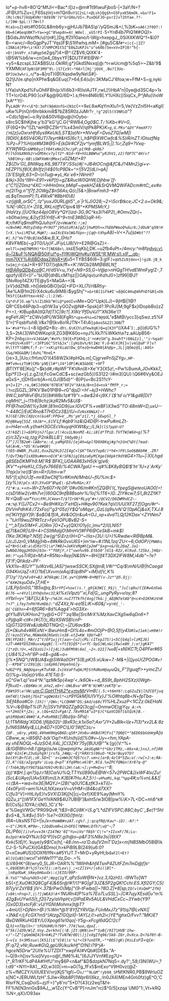 lo*+p-hv8=8O'Q^MfJI<=Bac*:l[)z+@m#Tt9l\wuFjboS-|+3aY/N=?JF@Ul%Zu={,F6Ssziirj\>m?Qn9`uY1C2sL!<@Lsh}Qg$h+G5FyxK56mOk.v&u!F1=(Rc)cNs7}kUpKVNr!8d$VN')V"GrGHo/UI<.PuxDGFJO~pvr2]v?2hYae.??-L/]0W-$pL:)!7W<l?M(aS>sZ}4RS`#fOSGL&8mb6y>gjHUJb7BAS\p'/yQSmJ&+/,%]bK`=sA6(Jf0O7:!6b=6[#GeqU0KT>Ya=>gC"8%epdn=4(_Wde[._xG5!PI-`5=Y*nB4b7PiQ1##OQ}*>[$GdsJhVWa)ffk/u)!(n#],[Dg,ffZIl10ano/t-\Wg>hxepgJ_,0SiXXKWQ^1=&\0?B~<wvc/~RoGgpPyJT'Yqs}F$\S1IIfwhq.mM=.[#gu5C&f`#*<|c{~|2Z?cINAi4|P9>\z!KX!Jl%MPCM1t5I^E0&ZuKPJs"u^o60b)5e=xV=IP]8!^h{->D!|b%VPr_n7aRgp5`e2gq7]4+@^\:(Z$V6;QIXK'4-\@5W%b6/w=cn(]e4_0byxYF|$DUTF#!E@W-"<y5=&zcspL3ZA$BSUz.OklRlI;g*}GkdSNxxq[@:^t<wUcm@%5q5=~Z&b'9$YXMMc`XF3pN(QF3M9^9\-|S7{z9(~*66rl[Hj'j6UX_.Bo?]3Uo-0P]Ue3w%ri,n`/*a~&|roT)(@)Xqsdw9yNe\S#]-Q2!jU\Ie.qhp|nXPfw$q\&GEuq{7>64;E4(u]n:3KMaCJ'6foa;w=FfM+S~g,nykiN?UYa}shXpd%FuOh6FBh(p:Vl\6b3>R)IsIAJTF,rwL]!}HbA"n|0ye@d3SC4p>1xTT+!crO4LP90:|cxF&g@9G/6D\+).s;fHm4N6I/B[.Y%HXc[iSiqCx_P^jMu(\hoW]xA^*'t!/-P`yLAOR'Pr<\E*D:3oP(9@4UnfG<{N1`c{==$9eL8wKq$YmXlu1<5,Ve{VzZnl5H<aKgI(uKw%P(nO/r6hrbkkmi8$?bZ8SR0zJuMr?`r_!g^2Ql5(V3NRiD`"?=Cd(c1@w|~o:Ry\b&S0V6@u@{hOybo-s8rcSC$IhKjhe.y'b3"kG'\jC.G{^RWB*4,Og0$C.T`/`%Kb<#V=G*,{F{6Q+9v"!]ZL^wH@CZ9r^)%x43mlV/qtPk8PK}_K`>g,G.PKv"&Ot^FmeXF7){Y6`[z[uOxrxHf\6ys9KeUk5,ST$]a)N>*NVvqF=DvoZ7Q|wM|)[9Dl0{;&6SV4ORJT}7eyrt#&HS]6c?,\_h$P@XWCwfc&%5)iR/nZT:lGtozfNq%Pz~F?%H(ot#M3#@5>E{kDlr#CF2jv^!ymfBLW5;|].%r;Zq9+?Vxq-XYWfWQ`c&NMbbyzlY04txNe2Chc/pP;p1fKB-qkR&?P(l%5V&XNVk2rvGM5kcv7ylY2*-N1d~Y8+hSLBBW%o^yRJhV1,z2)fQP7C^4H(v?_%9BlH<y-6B\sSWFXmNr@Mex{a`GZMz!+R?Z$(ZIv'G<fw5I1c1op>]_BNWqq.K6_987T9"/SSs}#j'=_JB4tOCn@&fC&J?4Mn2}gi+v-hEZP1%f8(X;8h1fz}_!4$01cP9Dk+^>!|5V2[dLl>qA][3i'ESIg9_63+D~\nTu@=>yL;Ke`e6+)WnHI?&tkj>30s^l9H~E91>vkP[t)=gZ&RucW0QHW,Ojhbw`[f-c"C?]|Z0mz^4XC:>iHHn0mx,bMqF~qwkHZ4&SrQVMQWiFADcm#rtC;,ex#om[2lTrg.n"!f7f.2OWgZ$nS6As;Q{c|5&>|BnwFmh3-\*8?aL$qTmomP);TL4WxR"#BbH0\8]<z(j@B_orSC^_:Iz"yuxJ0URL@l5"_o`|r%J)O28;~2>\5cr$tkce;JC<2.o+Ok9&;%N|-\RCLI{*:ZI)$_RKLn)ffVCtpv&1B^+KPMSMcY,)(HaVzy.]|UO1kz44p)O8Vy*QY{izd-3G,9C^ks3i?i4P2I,;#OmvZQr{~<b0hw}my_&])yf35Yr6f~K^9<tnE3#BG}qR-H\-#;r/hKFq$mdPhQJuhzrF/z`<VWuWfX:!;m]<cN=h#G.MdtyZn8q~Pr9U7^j95oSzR)A]gZ/}hwM3h<=7hDbPWeoQ%du/6;}dOuN"q5N!HlrX.\%=i\MI%4,MqW?;-aaIXcEValW&fUpn~j{q@~tXhp`A8)~V<+7u[`$D#bt"??#|.h]^HvTfBcB]Xm`5&w,B,X_l|Ho?K8VFMEb{\~g3T0\/Uy}F.JFiyLlJB[Vr_+E2R@GsZ}<`-eel7l=zm@7NMVH)*X<7[NE6Bx\.bkE`E5qKb];DK.~u2fb4uPt=/4mcy:^m8fp<dyp:v\d~|2&uF%NQA@50jFul*g~f]fKjWQHy#u{W5E^R`MW;s!l.xIF__qb-mm7IXY%A\6BDdqa2WsR*\K>u5<TYBS$6(6~3:g!F`]vqU5Zi0}dev<}!giN.jB_ktw1mj`;r-caJ+R+97TO7/}qbk/ff+<K'/WCb28*M@B8LN<?H@ARgQDb4co9>C,H/dSV<u_Yxf=N9>S5,G~V@p>nHQgTH!vdEW*mFyg!Z-,7qpzfy\IEl1<[I"~"bU@|dhBLcM?qz||}GAj/qv)urihzhJ0>]zf99|@J?SNvRop14ZX/TE@yS<MaGA~=)&[xV}ddZNB.>h(|debGBiO]sQ[+iFD>XL(7l/rI&Rt\y-|Ae%A@1m2ErX4cku6u9IM8:i$ygShj"`*=&+tB[2iFk#I'=E@GC4Hu@4hPnDf&R{=OkTKSf{{AxRYtmx<k9Z-;l:2)WS-Cq*d\F]O.wp^L%)Zi8kb^W(L@*peUIvn`Me=QO^Upk)LJ}~9jH$l|1@?QR^CEb46Pdp3~q0!W3a`yGOZv@N#~5psk[d?.1PcRJ]M;9gF$x}lDopbBo}zZP<=},-KlBupBA(*tIQ7d]T)C|9c?|.XWz'PfDuVJ?"XN*36e'(?egFeYJR|^"zCWv]dP{/W38]FgR`5*upx=6%i=G79@$O`L"e$M@/ycc3}qSwz.z5%FS^r{^Fqsbf!uhB,V&x?@[kv8o!RJTN<T4\4i`}pAxo5&2Z(J0B`/?`k='#s4*Yu~I`~8:I@dQ+8i`z-dh\.6\K{h\dfewXqK)Q=q[K3Y`^i)XA4'`I:,`p]{dUG%?3,S~2tA{3]WhDWKop\9,ZG3@K60o=nyJ%Xk7I%WKkh\e?z.aAUpB56-KP=2nb`giV>>VJ4G&#\^#oY%:59[E<P1KhQ;2'+n#zSH^g.DxwhT*)08&Iz],'"i~%qad!Y>o91%>Ks0T";r3FPi6C^St%$Jx":[yHiOv%/6t1Wz'F;d~W)X]R{}v|v4[@aP'F]v?H\ltYT!GBMcf;f-z~'>sK\pY4iaU)Dw_QfezQ+kwDH8{A%@p+,JL|jQOmz@1;:AOS+{&q/HOG&QM/[duhL^Rne`L+\(}e>3_|lUo;i:fH\m/O'I(458WZk)#pHQs.m[;CjgrvePnSjZYg`v,HP-9#TvH=szTU#]CRb'p9E{l#*\J4*]dP[#LW3&bOE'+9F`?jBT(Yf'8E|Ko]j"~$k)d#,r#pWF"FKVAn(8>Xe'Y3{X5z!,~Pw%BumA,JOvKkk7_Epi*F]3<y].z.gZ/d;FcGwCdC$+sc{wzGb5})S3122-}#m3[QU}:\Q6#6Vy&OEJaGxS+_t]DHSxrb]A=nLGJ{B5d}^'-B}P{u<Bc2S1?cY\-y<)+`I2*.ra,O#I]d9O6"07BlK^8F2V"XAtA/B+nId=nsk"fMfP_r;=[7n`cjSGZL;3PKV'Be01P@9~rG"djs*D:<H'~kj3+HWhc?9W.C,btPWvF@I*J3({8#WBc1z#'f9"r.=d*w$24<j9X.I`{$'td`o/Y1&gd8|D(?cqMH(^_j~!11r8|9chz}kzR2Mv5&UI$-PF<L>@7naGW[%y3d#:]81mGD9{ux:lGVCF%*+veBF)_X3wS"TO:48mW<D,uxU--^-448C|/EdCRno&T7HDCz3$]/(U=i!`zNsX0N&X[~?9J(GE!20c[X@zcn(&s4F:FPQ=V_,Ms'ym^z1],*j_GEwpSl_?M}@Bkwq{5SZ.t0JA*+,E1`V:Lf:#qb9'nz&\Q4D@!-trwPu#mLZt-o=H4er=rA.y{hwH3GCEcV*kuyqHXWt&y;;/L}k}`(lS?ppU~U?c3!kQZ\1)=$OFUjnJ?lga:zl!4cu1LNonMI-Ai;i0[d*TPiD.TVfTW]W6X<g[`%?z)/c3Zy>iq_tzg;P2nkBLLB'[`_59Qy0bj){7^]JlTB2eK~lABn*e;:d,yaMqFD5/{ejAh=&plfD0X8Kqj#g?n}UnC%Dt{?mad-%4(A>N,~*DS'K(w4#Q0|(tD5~8WBR_3%i81,OsxZ&29LD]2I4gC<l$K^TAzV7op0/)*h4+)F9\SeO$B6bR#_.ZR?T/QvT3#pT1sXD9u#mn>nQ(K^A!SFNJig{8$za6yM{Xge{60pkt9dYB`G4>11u~|:X)Lhgdg8SEbDKMFh9.M['R$`BFK]_U0AAR63xH5{k'g)e6;[KV'*=yHeKU_C5yfv766E6/%4CWA7gaU:+~q#%$K8yBQ$!$'ht`1U<z`ArKy'1?ajx}x're(($'dn*>R>[UIm=w?N5^[l;s|hU\3*f~mr83wCNf%r#KmN/MnbU~fIU%m:$>[zy*%`}0)pCs:83\3YuG9^B%pE\-$Z>MuR&n;X?fI"#:a.+`=n~W=27e607>N;0P,'0#v06/m#Kn!|ZQ@('l(_YpegS@eteoUAO0[=!c{sD!Ww2{v#h7vr|{60QC9nfB8Bsahr%/1o[%1T6=}D..ZIY#cw7;S1_8t2Z!IK?N:<QaB-uv*`Ysn\FM\JC4ee+T/$7IrU6*RLyq^#+!/@CV2/D0ZWMhdCZ~-r#;%@`.Y(]J7Cx2<~Be9H#Xz/7'eHDj+H#qv90?Kek?qV//UU/XF27.f[Ogn/#r^-DVVnPdhK4:/72*xFo(/"g3^05z}_Y$Q"oMqyr:_GzL(q9s/vN'Q'[0pACj&oX;TXJ.8m[1KIYf@Y]9\`$a$O&1f/A_AV&OO)r&uA<OJ.,xp+dvdTLQj12KDax'<ZYtNm7>`"tJrl19wuZPRtTcz>FpV)OPUBvB2-S=[,^^_bTjIx5!M*F.J{}Rm`|O*Z+y[QX)!O1y[c,)mu*2/l(LNI5?q[7(&kOR|\U9<4>CSItMaljjO\MnHV]#FP6@CeSkB=mk$)(1Ke:3K]#ip?.N5f[:2w{gj^S\Erz/(H<D^~i!Ia>{3U::U>)%Rwdw<R\@BpM&.(JcJ)Jzr0_VMdg|Hb=8#kRkGvxU6S+}m^iw~#:I1NL1zq'ZU<~6;OdOP/`{PNNhswI*N+S(xB:a\d}Ko?5|\a*7#BJ=JeKVsMg#h[p2mF^$xg><&/OL2@aZ.Ja1-IwNbDJ0qg2H5On}b3x-*^f6RjY,rl^vwn%v9b.Etb50')Gl$-RZz,4l9ud.?25bz,}HQz-0O:?^=y&`TrR]d>M\4+R5No>Rep|N&SN+~8H(]f4T3DX2lFW8M,i4db"~?e?f3'!F;Qt\kdz~PF-VkX_!Ix~8[UY"'(uWzv6L]AS]^jwswSSCK;SX@nB,V#i^^Cq/$\mN/U@|hCaegdG94KnUqZ=X{}?bE\Xvvm(eAq}$\lp8hP'=iM}d]V_K%[I'l`Jg^7Iy%Fv0Y=BJ.W76kqW;]]K.yw*C@hMN~0+M@T(v-Jz*"@5.Djj:<^6X#2kq`uOd+*]7;HE+[J$,PpSn0{L"1B5x@q,*$`5rYP{=%sw()s.!_g9{A3W{{_9$j\_^]u[\q0u/C{E#w4zOa&B(76-=r4Yzl|XYh@shxc3I`;kI%x\VIpzt/''xi,Fd|G;_ungPyRy=v/oy;8?nYbrl=y<"]&F[]U,&1y`~/%6JX.nuI7TTkfh{4og]Tk&:j_AE@N7etAb^@<c4>O1KhKzVnK?+7^_Lfey7nPH?RvHDbJ:^`dZ4Xz,N-ea1ELiK>i60&j'=y`rH{_'-Q{'CGEhn+`4<6fGR6>8d%Aqg4'>hG3*X*x-gtY1uBVUKHon2^)y@G+OT"'zq1Be[SrcMrX%MzXavCXg5w6qDn6+?cPj@qR-ct#<{#{7/}i_lRzXSWSB!cnP-\QjGT[Q!5Wx&)dbRDTNQrO;~|ZU6av$$t-jS*Okuh4v#RExN(+:BwuHm$*=Dl%4o+#mOOjP+@_O,Sf{y4)*`ORlw]1ek|vH9#)rZ[!ezo{CV%o,MGWeXA{RGeVc)n38-xtZ=KW_t@U?=B?EN|YP2A5|_MAr/I^t)EP1ujjt]aan~{uJ|cMi:cITxpJ7S!i<5C{G4ql>lzMIJ6]<JT~A#8fD5IH8uvxAgqN[:l:<ft{9}@5*(=rfC-9pS]WLn&c[Rw)e8H_);o!}gK47"(1*zQ\!U<,=6I$sUi[>)Ij4L)3vBFMhN\6e[_~2<.U2I]7wo`8|+sN)KCTt,O4PFer#65(;U84%2>h!'6P-v4$~gd&~o=[j%*5NQ"\}W$UA$x@SW4a0OH"*5(B,pK}5:xUkw=7.-M&+|{[jyoU{ZPOG#`x?{--KPb8^ir29$|@L:|oXp96[VHyehnG]y-%dGZ*P$_NA@Uqa>yKTuFAB.I=}kVaFfu@A/M}StRdNxH@ay`uQs,,F"]!guqf!>+ymcZ!J0/]%g~Va|ej{rV6o.4?ETd):5-sC^Gw1.q)"es4^N:"qzMk5p{4wp'<./k6Ok+=d_BS9t_BphH2SXz)0Wgh-Ffk`udI+.cB$KWo:H_aYe2,eD+(-UWLBva'4M^N'H/WR!zeKT@'w-P$WtD5\a!VW;`<um:C:GpHTHA2*e+mvM>zVmB`[|.5;+t6mY6!;LqGIuZ$|lhZCQTjuqUmT4E|?Jebhj7GnI"xgQWz8zl*<iP`9YGk*M|IU(VYy}J'%O#htq8b<N+fpTba-3iEf48oa#C`O-]1h]!'/QWv;*LCQHNR"DS;$Ad/o$8c`YI%HLZxu*zP<1lCZz:0kEHaN_%V~/&@8pT%{P.7c|]SV1\P8QZZg8Q(3cgj|~OnmwOE)gjY`qy_A:<%<<*2Hd[k*j2x;_x.\O&+42IvFgA!Z.78vM91A^u3*$)C*&aVCDbT[&tQzk}B.-qh1R9@oKC4N#O'A,P=RoR9B[`[\8bzlja\-5Pa[-U;1TMWdg'XGD6.\\f6jb02l/-]BxR3c;k1xi5a?;Axr"JY+2uBIk<I(e+7I3)*xv2L&:8zf`u`!N6S9Miyi$,LLjh4D7<_\[OPC\LI0']W*fC`IG/={@F._u6ry,yK6Q,49hmH9HgGB6D;q5R*JXn8u~AKBd)M]Fs{"7@0@l*"bEDO$bG`awyA[aCBww_w,>l85@Z-b(k'Oq/!+KUn(hj{d]%0#v~Uy=<hm,YApA-ey.vhENOQL~6JzSO4;X4L,]C(3ZKt'75y[B*UU@""k:[g{{V:^%*=(&!G@8hl>h8.l'@tgi{aJw.Upwpmj`FPw_&kUGqNk*t*Gbr1TMz,~X6x+A;}nsJ,nf}R0zAD'61n[#\23uGyhg9!jrsf&_J4Wp;~Ej*kRXrS(06uO-*K2e!BuyV7O?bo(XY\B>fCd\;sK.5D+C''x<imWn3CfQS?cc7.vm>c]arB;4zl9*SZw;o(:rw[>J:e;RA-I},K"(G$/aIgzgXv'iLuq.@=pT'Xfq9Ma\x6)B*,Nl$.%xZPCfQN&n!Xr8?q-@"{!Tnbk2BytY9GT$&&YU9I<M/Bi\2H\(oA:<];y+M=Q>v!"`8;(zj)'#$H.].qn?]qJ:r18]CaiVJ%Q;TTYsI]890uE@W<57v2PWC&\]}xWF4ls{Zu!(ScL&UAyo[UAx5X8\m{Lh.K]B[#7Hu.A7_5`?]~vH%oMi,kqL^%pp`4#;u%vnL&&]|<i:($A~+wa=hx3E|MQYJ+(2B{^q0U1C&zfK3=kTiI]~{4s0FyrI(~wm%HJLNXzexxV=uVHM=(84&cd7XX?C{fu*3^V]>HtLilyE}!vSVX\D3Kj[h[|cj+0xf)XlE9%ay(MmY%(QZu,z^]$)W1FX'Ge$YlVAN9$4U7UB@']&xht5/w3lOB|pw%\K>7L<DC+m\6^k#B/[Cs5jJ.1DYA/;i{NG_1C'z'N-e'%GegVWGc"PR09*Qv#,"t$]I=BCi)8K>\S.g"L*dZlFVSPC;88C;byC`_$e(1^5hl$vS+&_%#$v]:5V)-\%e?<0X(IG{!fm!z:(RA~UksNSTG>!|sJx<m`mWB#nzAT.cg%?.j:qcqfR@/Kau*-iD).-N?:*<~S^(JM/R,#P9e~,t2QdDvmR=LU>OFD]?NMmH;Dfh?\v@"~`;?DL/P6`O[[i)vFuvx3k!Z147Wz'0I"Yu=iVo"f8$h'C\!="+IIvxF/76;Lu-8u3pU!#`/eQYNJc5Q^P})sG!.g(h@o~p&F3%N8e3s|{6tX?Kvk{5}EjY;.'kuye}y9$!Cs(h[,-48:/nn~ro'D\.du[V2mT'Dz]x<m[NBSMbO*5B@)kCJ-S-%PuCXi{GA$DmoI,h>kPiB9LB(249(u6\:0?O=xCeu#US}DOXf6!fN<a#5YIJT.T=MrD+yRyHt;bd`aF2l+Et?Al[U{oB3]`wcvI"xHWe1??"dz,Do-.=%(LV8(HK^{8{wry0_5LJR=OAR%%'1WI*Hh&hf4TsnP4ZUtFZm7mD@f]`6"<,O$OEbR\B!%jS?zx7Ii:;m?Lex\j_;<cZ]1V+/|s6i(|Bl*-_|n8qdGwK_VAeybH&udx\:c}EIO/09P-N.YaS""%Duy%OU5<}0";Wpg{1g`Y_qPzSoW@N+]vz.3,IQzH)}.-l9*WTo]W?bS{<_f;XuO#I3Q8CgF4]&6Sr@!#?/\1^#G|gF3JZ&5P2gQK!Cchi:ES.Xfl2GY;C5]97{yV:Zs*YB$`jIV<.37$rPwO{Mp]"{9-tFwba[|~?8O.Z]*8|sp;`IQ(v)XsQmP"2fH}[v0k\+Fnq>7,i\?]jWEA3!A`<1NURn4[P%a%7Eo7LuSSL'j~|C#7ujyXEsd*I|u"m%42g$vUYwl\5|t_f2l\}7zy/aVhpH;v]}IPaERv5AUL&VHdCxCc~3Ywb{Y9?|Gx0D3}xtcFj6'.vU/YGN\Mohmx]t@T?+4mU({>DjNm>@:}%Wm*@1I'8YfZYRVGp.FUnMxJ7z"91)q7@LvNX(|<]NkE</j;FcGX?mS^]AtzgZ!G0jzI0-1AY[J;(!>eh2i<)YE\*ighxO/Fvv?."MK}E?l8eDWRKuHG$Y/U}Xpog61e!0qo[-Y5g~xFcgI6dQC!2c?Q,`h}+nT8plh<!'tFGhUHR/h?99*.774|%uo,dpoI.-h"5k(]d39/W|Z.Vny.Zerkhn[|!B.jZt:@KN\o=T"SxB{/9I7|HVB'1hw-<)"~lZ^[qGmGWZ4[6+k#LZ*?TvN7W/0D|\]j[vXgIfq96/Sk6-I0r,OvXca.D<?&f0t~B-S~v{s_S+3M5sux\[K51[\$"V}8|)x'%i*<l9?unOTR,~"*0DS)gK\{HiLEsP`3=q{x-fF:q72,vNr;Ruw#G\Q,*gpU9Uku/kH*f"O!N]:i?9^jA-hgceN5Drw"2UI!e%UTZDIT_^xwpFA)#VQb#[DE$x."A-i~Q|9<h[)sv%io]lVyo=o@!_fM6%4L"[6J\JYVnf#Ezg7U+{*_RTrKF%dP4A#!HfU"my$6P<n&af"&D$dzpkN7Nq5=.dy?';,58;I3N{WU=,?I:d9''<NYI+RA1__KD,w3{0|>m=aG(Tg_fFx5$mExo^V9H0vz(\@Z-z%+fMCZY/U{IUEEV/vrj(KjS"Igf(~O`s/"^9L&M^!yb98_SP`M!KNR0,PB$9WrluOZs[NC+JERUWLfzH".SJIw<Rbb8P]1Wpr6I{6kz_:ln0JX4)MEn4Gn\0fz)gE^O,'CRlsrFN_CsqDoiS~zj/F=}"y8'ro"5*D?{43{z2eqT&f<-FF%N[N3nnGs$9AJ__w1Zc{Y^CvB"P]\>nJm"rc)$^0/5[xzqa`UM0"1:,Vt+kRQ%N<,qX}/O93ax